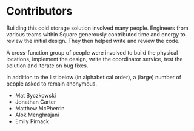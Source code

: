 # Contributors

Building this cold storage solution involved many people. Engineers from various teams within Square generously
contributed time and energy to review the initial design. They then helped write and review the code.

A cross-function group of people were involved to build the physical locations, implement the design, write the
coordinator service, test the solution and iterate on bug fixes.

In addition to the list below (in alphabetical order), a (large) number of people asked to remain anonymous.

* Mat Byczkowski
* Jonathan Carter
* Matthew McPherrin
* Alok Menghrajani
* Emily Pirnack
